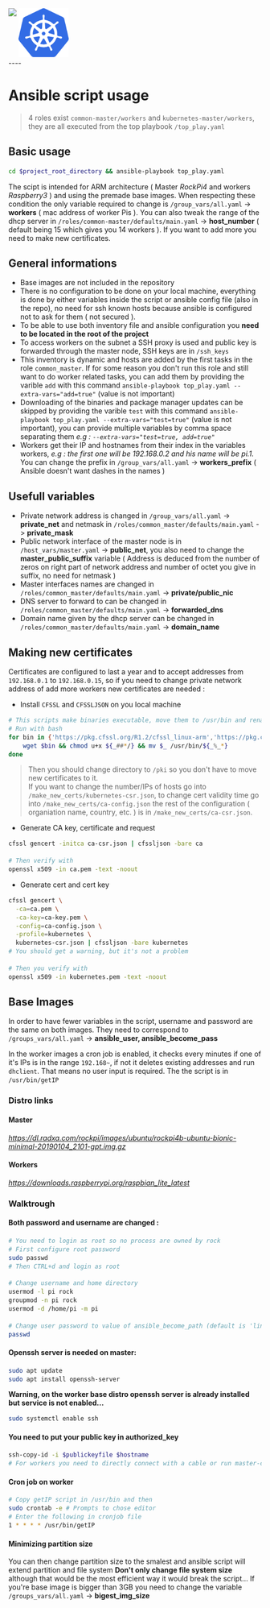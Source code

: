 <div>
	<img  src="https://cdn-images-1.medium.com/max/1600/1*_vzcsGSA5YwmNQOCrulfqg.png" align="top" width="110">
	<img  src="https://github.com/kubernetes/kubernetes/raw/master/logo/logo.png" width="100">
</div>
----

# Ansible script usage

> 4 roles exist `common-master/workers` and `kubernetes-master/workers`, they are all executed from the top playbook `/top_play.yaml` 

## Basic usage
```bash
cd $project_root_directory && ansible-playbook top_play.yaml
```
The scipt is intended for ARM architecture ( Master *RockPi4* and workers *Raspberry3* ) and using the premade base images. When respecting these condition the only variable required to change is `/group_vars/all.yaml` -> **workers** ( mac address of worker Pis ). You can also tweak the range of the dhcp server in `/roles/common-master/defaults/main.yaml` -> **host_number** ( default being 15 which gives you 14 workers ). If you want to add more you need to make new certificates. 

## General informations 
* Base images are not included in the repository
* There is no configuration to be done on your local machine, everything is done by either variables inside the script or ansible config file (also in the repo), no need for ssh known hosts because ansible is configured not to ask for them ( not secured ). 
* To be able to use both inventory file and ansible configuration you **need to be located in the root of the project**
* To access workers on the subnet a SSH proxy is used and public key is forwarded through the master node, SSH keys are in `/ssh_keys`
* This inventory is dynamic and hosts are added by the first tasks in the role `common_master`. If for some reason you don't run this role and still want to do worker related tasks, you can add them by providing the varible `add` with this command `ansible-playbook top_play.yaml --extra-vars="add=true"` (value is not important)
* Downloading of the binaries and package manager updates can be skipped by providing the varible `test` with this command `ansible-playbook top_play.yaml --extra-vars="test=true"` (value is not important), you can provide multiple variables by comma space separating them *e.g : `--extra-vars="test=true, add=true"`*
* Workers get their IP and hostnames from their index in the variables workers, *e.g : the first one will be 192.168.0.2 and his name will be pi.1*. You can change the prefix in `/group_vars/all.yaml` -> **workers_prefix** ( Ansible doesn't want dashes in the names )

## Usefull variables 

* Private network address is changed in `/group_vars/all.yaml` -> **private_net** and netmask in `/roles/common_master/defaults/main.yaml` -> **private_mask**
* Public network interface of the master node is in `/host_vars/master.yaml` -> **public_net**, you also need to change the **master_public_suffix** variable ( Address is deduced from the number of zeros on right part of network address and number of octet you give in suffix, no need for netmask )
* Master interfaces names are changed in `/roles/common_master/defaults/main.yaml` -> **private/public_nic**
* DNS server to forward to can be changed in `/roles/common_master/defaults/main.yaml` -> **forwarded_dns**
* Domain name given by the dhcp server can be changed in `/roles/common_master/defaults/main.yaml` -> **domain_name**

## Making new certificates

Certificates are configured to last a year and to accept addresses from `192.168.0.1` to `192.168.0.15`, so if you need to change private network address of add more workers new certificates are needed : 

* Install `CFSSL` and `CFSSLJSON` on you local machine
```bash
# This scripts make binaries executable, move them to /usr/bin and rename bins so you don't have distro and architecture in the name
# Run with bash
for bin in {'https://pkg.cfssl.org/R1.2/cfssl_linux-arm','https://pkg.cfssl.org/R1.2/cfssljson_linux-arm'}; do 
    wget $bin && chmod u+x ${_##*/} && mv $_ /usr/bin/${_%_*}
done 
```
> Then you should change directory to `/pki` so you don't have to move new certificates to it.  
If you want to change the number/IPs of hosts go into `/make_new_certs/kubernetes-csr.json`, to change cert validity time go into `/make_new_certs/ca-config.json` the rest of the configuration ( organiation name, country, etc. ) is in `/make_new_certs/ca-csr.json`.

* Generate CA key, certificate and request
```bash
cfssl gencert -initca ca-csr.json | cfssljson -bare ca

# Then verify with 
openssl x509 -in ca.pem -text -noout
```
* Generate cert and cert key
```bash 
cfssl gencert \
  -ca=ca.pem \
  -ca-key=ca-key.pem \
  -config=ca-config.json \
  -profile=kubernetes \
  kubernetes-csr.json | cfssljson -bare kubernetes
# You should get a warning, but it's not a problem

# Then you verify with 
openssl x509 -in kubernetes.pem -text -noout
```

## Base Images

In order to have fewer variables in the script, username and password are the same on both images. They need to correspond to `/groups_vars/all.yaml` -> **ansible_user, ansible_become_pass**

In the worker images a cron job is enabled, it checks every minutes if one of it's IPs is in the range `192.168~`, if not it deletes existing addresses and run `dhclient`. That means no user input is required. The the script is in `/usr/bin/getIP`

### Distro links 

#### Master 
*https://dl.radxa.com/rockpi/images/ubuntu/rockpi4b-ubuntu-bionic-minimal-20190104_2101-gpt.img.gz*
#### Workers
*https://downloads.raspberrypi.org/raspbian_lite_latest*

### Walktrough

#### Both password and username are changed :
```bash
# You need to login as root so no process are owned by rock
# First configure root password
sudo passwd 
# Then CTRL+d and login as root 

# Change username and home directory
usermod -l pi rock
groupmod -n pi rock
usermod -d /home/pi -m pi

# Change user password to value of ansible_become_path (default is 'linuxmasterrace' )
passwd
```
#### Openssh server is needed on master:
```bash
sudo apt update
sudo apt install openssh-server
```
**Warning, on the worker base distro openssh server is already installed but service is not enabled...**
```bash 
sudo systemctl enable ssh
```
#### You need to put your public key in authorized_key 
```bash
ssh-copy-id -i $publickeyfile $hostname 
# For workers you need to directly connect with a cable or run master-common role of ansible scripts and then use master as a proxy
```

#### Cron job on worker 
```bash 
# Copy getIP script in /usr/bin and then 
sudo crontab -e # Prompts to chose editor
# Enter the following in cronjob file
1 * * * * /usr/bin/getIP 
```

#### Minimizing partition size
You can then change partition size to the smalest and ansible script will extend partition and file system **Don't only change file system size** although that would be the most efficient way it would break the script... If you're base image is bigger than 3GB you need to change the variable `/groups_vars/all.yaml` -> **bigest_img_size**